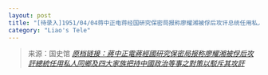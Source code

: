 ```yaml
---
layout: post
title: "[待录入]1951/04/04蒋中正电蒋经国研究保密局报称廖耀湘被俘后攻讦总统任用私人同乡及四大家族把持中国政治等事之对策以驳斥其攻讦"
category: "Liao's Tele"
---
```



> 来源：国史馆 [*原档链接：蔣中正電蔣經國研究保密局报称廖耀湘被俘后攻訐總統任用私人同鄉及四大家族把持中國政治等事之對策以駁斥其攻訐*](https://ahonline.drnh.gov.tw/index.php?act=Display/image/5894481z=oLgYA#310b)